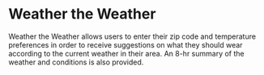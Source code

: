 # Weather the Weather

Weather the Weather allows users to enter their zip code and temperature preferences in order to receive suggestions on what they should wear according to the current weather in their area. An 8-hr summary of the weather and conditions is also provided.
